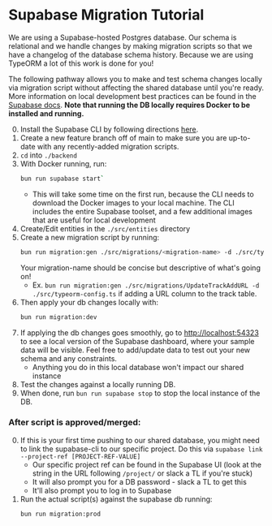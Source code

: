 # Supabase Migration Tutorial

We are using a Supabase-hosted Postgres database. Our schema is relational and we handle changes by making migration scripts so that we have a changelog of the database schema history. Because we are using TypeORM a lot of this work is done for you!

The following pathway allows you to make and test schema changes locally via migration script without affecting the shared database until you're ready. More information on local development best practices can be found in the [Supabase docs](https://supabase.com/docs/guides/cli/local-development). **Note that running the DB locally requires Docker to be installed and running.**

0. Install the Supabase CLI by following directions [here](https://supabase.com/docs/guides/local-development/cli/getting-started?queryGroups=access-method&access-method=postgres&queryGroups=platform&platform=macos).
1. Create a new feature branch off of main to make sure you are up-to-date with any recently-added migration scripts.
2. `cd` into `./backend`
3. With Docker running, run:
   ```bash
   bun run supabase start`
   ```
   - This will take some time on the first run, because the CLI needs to download the Docker images to your local machine. The CLI includes the entire Supabase toolset, and a few additional images that are useful for local development
3. Create/Edit entities in the `./src/entities` directory
4. Create a new migration script by running:
   ```bash
   bun run migration:gen ./src/migrations/<migration-name> -d ./src/typeorm-config.ts
   ``` 
   Your migration-name should be concise but descriptive of what's going on!
   - Ex. `bun run migration:gen ./src/migrations/UpdateTrackAddURL -d ./src/typeorm-config.ts` if adding a URL column to the track table.
5. Then apply your db changes locally with:
   ```bash
   bun run migration:dev
   ```
6. If applying the db changes goes smoothly, go to <http://localhost:54323> to see a local version of the Supabase dashboard, where your sample data will be visible. Feel free to add/update data to test out your new schema and any constraints.
   - Anything you do in this local database won't impact our shared instance
7. Test the changes against a locally running DB.
8. When done, run `bun run supabase stop` to stop the local instance of the DB.

### After script is approved/merged:

0. If this is your first time pushing to our shared database, you might need to link the supabase-cli to our specific project. Do this via `supabase link --project-ref [PROJECT-REF-VALUE]`
   - Our specific project ref can be found in the Supabase UI (look at the string in the URL following `/project/` or slack a TL if you're stuck)
   - It will also prompt you for a DB password - slack a TL to get this
   - It'll also prompt you to log in to Supabase
1. Run the actual script(s) against the supabase db running:
   ```bash
   bun run migration:prod
   ```
